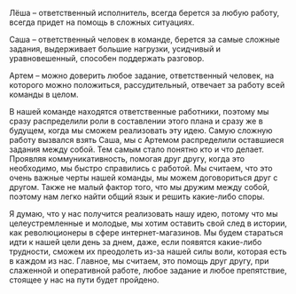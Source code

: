 Лёша – ответственный исполнитель, всегда берется за любую работу, всегда придет на помощь в сложных ситуациях.

Саша – ответственный человек в команде, берется за самые сложные задания, выдерживает большие нагрузки, усидчивый и уравновешенный, способен поддержать разговор.

Артем – можно доверить любое задание, ответственный человек, на которого можно положиться, рассудительный, отвечает за работу всей команды в целом. 

В нашей команде находятся ответственные работники, поэтому мы сразу распределили роли в составлении этого плана и сразу же в будущем, когда мы сможем реализовать эту идею. Самую сложную работу вызвался взять Саша, мы с Артемом распределили оставшиеся задания между собой. Тем самым стало понятно кто и что делает. Проявляя коммуникативность, помогая друг другу, когда это необходимо, мы быстро справились с работой. Мы считаем, что это очень важные черты нашей команды, мы можем договориться друг с другом. Также не малый фактор того, что мы дружим между собой, поэтому нам легко найти общий язык и решить какие-либо споры.

Я думаю, что у нас получится реализовать нашу идею, потому что мы целеустремленные и молодые, мы хотим оставить свой след в истории, как революционеры в сфере интернет-магазинов. Мы будем стараться идти к нашей цели день за днем, даже, если появятся какие-либо трудности, сможем их преодолеть из-за нашей силы воли, которая есть в каждом из нас. Главное, мы считаем, это помощь друг другу, при слаженной и оперативной работе, любое задание и любое препятствие, стоящее у нас на пути будет пройдено. 
